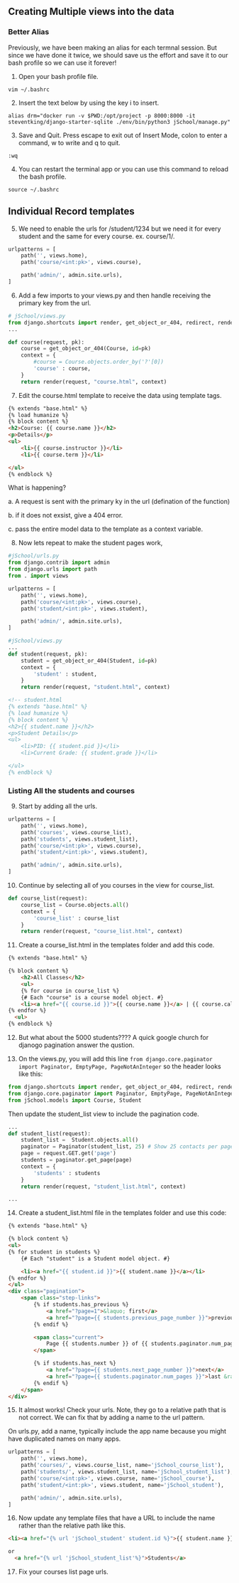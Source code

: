 ## Creating Multiple views into the data ##

### Better Alias ###
Previously, we have been making an alias for each termnal session. But since we have done it twice, we should save us the effort and save it to our bash profile so we can use it forever!

1. Open your bash profile file.
```
vim ~/.bashrc
```

2. Insert the text below by using the key i to insert.
```
alias drm="docker run -v $PWD:/opt/project -p 8000:8000 -it steventking/django-starter-sqlite ./env/bin/python3 jSchool/manage.py"
```

3. Save and Quit.
Press escape to exit out of Insert Mode, colon to enter a command, w to write and q to quit.
```
:wq
```

4. You can restart the terminal app or you can use this command to reload the bash profile. 
```
source ~/.bashrc
```

## Individual Record templates ##

5. We need to enable the urls for /student/1234 but we need it for every student and the same for every course. ex. course/1/.
```python
urlpatterns = [
    path('', views.home),
    path('course/<int:pk>', views.course),

    path('admin/', admin.site.urls),
]

```

6. Add a few imports to your views.py and then handle receiving the primary key from the url.
```python
# jSchool/views.py
from django.shortcuts import render, get_object_or_404, redirect, render_to_response
...

def course(request, pk):
    course = get_object_or_404(Course, id=pk)
    context = {
        #course = Course.objects.order_by('?'[0])
        'course' : course,
    }
    return render(request, "course.html", context)

```
7. Edit the course.html template to receive the data using template tags. 
```html
{% extends "base.html" %}
{% load humanize %}
{% block content %}
<h2>Course: {{ course.name }}</h2>
<p>Details</p>
<ul>
    <li>{{ course.instructor }}</li>
    <li>{{ course.term }}</li>

</ul>
{% endblock %}


```


What is happening?

a. A request is sent with the primary ky in the url (defination of the function)

b. if it does not exsist, give a 404 error.

c. pass the entire model data to the template as a context variable.


8. Now lets repeat to make the student pages work, 

```python 
#jSchool/urls.py
from django.contrib import admin
from django.urls import path
from . import views

urlpatterns = [
    path('', views.home),
    path('course/<int:pk>', views.course),
    path('student/<int:pk>', views.student),

    path('admin/', admin.site.urls),
]

```

```python 
#jSchool/views.py
...
def student(request, pk):
    student = get_object_or_404(Student, id=pk)
    context = {
        'student' : student,
    }
    return render(request, "student.html", context)

```

```html
<!-- student.html
{% extends "base.html" %}
{% load humanize %}
{% block content %}
<h2>{{ student.name }}</h2>
<p>Student Details</p>
<ul>
    <li>PID: {{ student.pid }}</li>
    <li>Current Grade: {{ student.grade }}</li>

</ul>
{% endblock %}

```

### Listing All the students and courses ###

9. Start by adding all the urls.
```python
urlpatterns = [
    path('', views.home),
    path('courses', views.course_list),
    path('students', views.student_list),
    path('course/<int:pk>', views.course),
    path('student/<int:pk>', views.student),

    path('admin/', admin.site.urls),
]

```

10. Continue by selecting all of you courses in the view for course_list.
```python
def course_list(request):
    course_list = Course.objects.all()
    context = {
        'course_list' : course_list
    }
    return render(request, "course_list.html", context)

```
11. Create a course_list.html in the templates folder and add this code.
```html
{% extends "base.html" %}

{% block content %}
    <h2>All Classes</h2>
    <ul>
    {% for course in course_list %}
    {# Each "course" is a course model object. #}
    <li><a href="{{ course.id }}">{{ course.name }}</a> | {{ course.callnumber}}</li>
{% endfor %}
  <ul>
{% endblock %}

```

12. But what about the 5000 students????
A quick google church for djanogo pagination answer the qustion. 

13. On the views.py, you will add this line ```from django.core.paginator import Paginator, EmptyPage, PageNotAnInteger```
so the header looks like this:
```python
from django.shortcuts import render, get_object_or_404, redirect, render_to_response
from django.core.paginator import Paginator, EmptyPage, PageNotAnInteger
from jSchool.models import Course, Student

```
Then update the student_list view to include the pagination code.
```python
...
def student_list(request):
    student_list =  Student.objects.all()
    paginator = Paginator(student_list, 25) # Show 25 contacts per page
    page = request.GET.get('page')
    students = paginator.get_page(page)
    context = {
        'students' : students
    }
    return render(request, "student_list.html", context)

...

```

14. Create a student_list.html file in the templates folder and use this code:
```html
{% extends "base.html" %}

{% block content %}
<ul>
{% for student in students %}
    {# Each "student" is a Student model object. #}

    <li><a href="{{ student.id }}">{{ student.name }}</a></li>
{% endfor %}
</ul>
<div class="pagination">
    <span class="step-links">
        {% if students.has_previous %}
            <a href="?page=1">&laquo; first</a>
            <a href="?page={{ students.previous_page_number }}">previous</a>
        {% endif %}

        <span class="current">
            Page {{ students.number }} of {{ students.paginator.num_pages }}.
        </span>

        {% if students.has_next %}
            <a href="?page={{ students.next_page_number }}">next</a>
            <a href="?page={{ students.paginator.num_pages }}">last &raquo;</a>
        {% endif %}
    </span>
</div>

```

15. It almost works!
Check your urls. Note, they go to a relative path that is not correct. We can fix that by adding a name to the url pattern.

On urls.py, add a name, typically include the app name because you might have duplicated names on many apps.
```python
urlpatterns = [
    path('', views.home),
    path('courses/', views.course_list, name='jSchool_course_list'),
    path('students/', views.student_list, name='jSchool_student_list'),
    path('course/<int:pk>', views.course, name='jSchool_course'),
    path('student/<int:pk>', views.student, name='jSchool_student'),

    path('admin/', admin.site.urls),
]
```

16. Now update any template files that have a URL to include the name rather than the relative path like this.
```html
<li><a href="{% url 'jSchool_student' student.id %}">{{ student.name }}</a></li>

or
  <a href="{% url 'jSchool_student_list'%}">Students</a>

```
17. Fix your courses list page urls.
